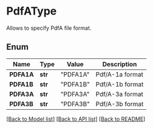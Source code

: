 ﻿# PdfAType
Allows to specify PdfA file format.

## Enum
Name | Type | Value | Description
------------ | ------------- | ------------- | -------------
**PDFA1A** | **str** | "PDFA1A" | Pdf/A-1a format
**PDFA1B** | **str** | "PDFA1B" | Pdf/A-1b format
**PDFA3A** | **str** | "PDFA3A" | Pdf/A-3a format
**PDFA3B** | **str** | "PDFA3B" | Pdf/A-3b format


[[Back to Model list]](../README.md#documentation-for-models) [[Back to API list]](../README.md#documentation-for-api-endpoints) [[Back to README]](../README.md)


